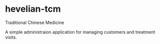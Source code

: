 # hevelian-tcm

Traditional Chinese Medicine

A simple administraion application for managing customers and treatment visits.
